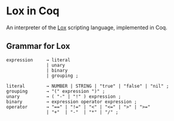 # Lox in Coq

An interpreter of the [Lox](https://github.com/munificent/craftinginterpreters) scripting language, implemented in Coq.

## Grammar for Lox
```
expression     → literal
               | unary
               | binary
               | grouping ;

literal        → NUMBER | STRING | "true" | "false" | "nil" ;
grouping       → "(" expression ")" ;
unary          → ( "-" | "!" ) expression ;
binary         → expression operator expression ;
operator       → "==" | "!=" | "<" | "<=" | ">" | ">="
               | "+"  | "-"  | "*" | "/" ;
```
